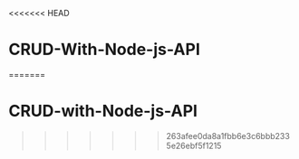 <<<<<<< HEAD
# CRUD-With-Node-js-API
=======
# CRUD-with-Node-js-API
>>>>>>> 263afee0da8a1fbb6e3c6bbb2335e26ebf5f1215
